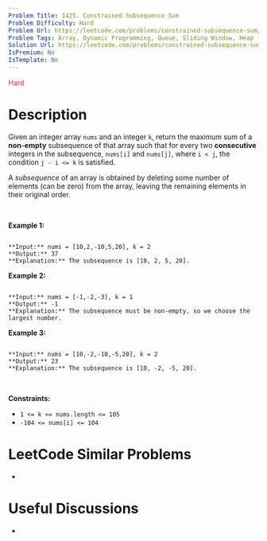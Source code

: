 ```yaml
---
Problem Title: 1425. Constrained Subsequence Sum
Problem Difficulty: Hard
Problem Url: https://leetcode.com/problems/constrained-subsequence-sum/
Problem Tags: Array, Dynamic Programming, Queue, Sliding Window, Heap (Priority Queue), Monotonic Queue
Solution Url: https://leetcode.com/problems/constrained-subsequence-sum/solution/
IsPremium: No
IsTemplate: No
---
```


<span style="color: rgb(233, 30, 99);">Hard</span>

# Description

Given an integer array `nums` and an integer `k`, return the maximum sum of a **non-empty** subsequence of that array such that for every two **consecutive** integers in the subsequence, `nums[i]` and `nums[j]`, where `i < j`, the condition `j - i <= k` is satisfied.


A *subsequence* of an array is obtained by deleting some number of elements (can be zero) from the array, leaving the remaining elements in their original order.


 


**Example 1:**



```

**Input:** nums = [10,2,-10,5,20], k = 2
**Output:** 37
**Explanation:** The subsequence is [10, 2, 5, 20].

```

**Example 2:**



```

**Input:** nums = [-1,-2,-3], k = 1
**Output:** -1
**Explanation:** The subsequence must be non-empty, so we choose the largest number.

```

**Example 3:**



```

**Input:** nums = [10,-2,-10,-5,20], k = 2
**Output:** 23
**Explanation:** The subsequence is [10, -2, -5, 20].

```

 


**Constraints:**


* `1 <= k <= nums.length <= 105`
* `-104 <= nums[i] <= 104`




# LeetCode Similar Problems

- []()

# Useful Discussions

- []()
